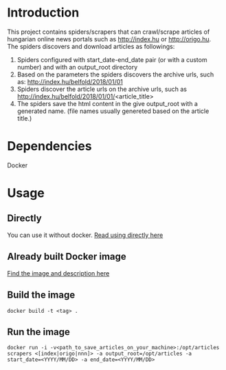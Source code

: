 # Introduction

This project contains spiders/scrapers that can crawl/scrape articles of hungarian online news portals such as http://index.hu or http://origo.hu. The spiders discovers and download articles as followings:
1. Spiders configured with start_date-end_date pair (or with a custom number) and with an output_root directory
2. Based on the parameters the spiders discovers the archive urls, such as: http://index.hu/belfold/2018/01/01
3. Spiders discover the article urls on the archive urls, such as http://index.hu/belfold/2018/01/01/<article_title>
4. The spiders save the html content in the give output_root with a generated name. (file names usually genereted based on the article title.) 


# Dependencies

Docker

# Usage

## Directly

You can use it without docker. [Read using directly here](online-media-scrapers/Readme.md)

## Already built Docker image
[Find the image and description here](https://hub.docker.com/r/tbalogh/online-media-scrapers/)

## Build the image
```
docker build -t <tag> . 
```

## Run the image
```
docker run -i -v<path_to_save_articles_on_your_machine>:/opt/articles scrapers <[index|origo|nnn]> -a output_root=/opt/articles -a start_date=<YYYY/MM/DD> -a end_date=<YYYY/MM/DD>
```
